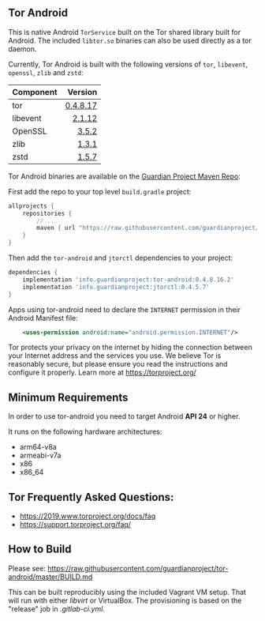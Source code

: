 ## Tor Android

This is native Android `TorService` built on the Tor shared library built for
Android.  The included `libtor.so` binaries can also be used directly as a tor
daemon.

Currently, Tor Android is built with the following versions of `tor`, `libevent`, `openssl`, `zlib` and `zstd`:

| Component | Version  |
|:--------- | --------:|
| tor       | [0.4.8.17](https://forum.torproject.org/t/stable-release-0-4-8-17/) |
| libevent  | [2.1.12](https://github.com/libevent/libevent/releases/tag/release-2.1.12-stable)   |
| OpenSSL   | [3.5.2](https://github.com/openssl/openssl/releases/tag/openssl-3.5.2)    |
| zlib   | [1.3.1](https://github.com/madler/zlib/releases/tag/v1.3.1)    |
| zstd | [1.5.7](https://github.com/facebook/zstd/releases/tag/v1.5.7)    |

Tor Android binaries are available on the <a href="https://github.com/guardianproject/gpmaven">Guardian Project Maven Repo</a>:

First add the repo to your top level `build.gradle` project:
```gradle
allprojects {
    repositories {
        // ...
        maven { url "https://raw.githubusercontent.com/guardianproject/gpmaven/master" }
    }
}
```

Then add the `tor-android` and `jtorctl` dependencies to your project:
```gradle
dependencies {
    implementation 'info.guardianproject:tor-android:0.4.8.16.2'
    implementation 'info.guardianproject:jtorctl:0.4.5.7'
}
```

Apps using tor-android need to declare the `INTERNET` permission in their Android Manifest file:

```xml
    <uses-permission android:name="android.permission.INTERNET"/>
```

Tor protects your privacy on the internet by hiding the connection 
between your Internet address and the services you use. We believe Tor
is reasonably secure, but please ensure you read the instructions and
configure it properly. Learn more at https://torproject.org/

## Minimum Requirements 

In order to use tor-android you need to target Android **API 24** or higher. 

It runs on the following hardware architectures:
- arm64-v8a 
- armeabi-v7a
- x86
- x86_64

## Tor Frequently Asked Questions:
        
- https://2019.www.torproject.org/docs/faq
- https://support.torproject.org/faq/


## How to Build

Please see: https://raw.githubusercontent.com/guardianproject/tor-android/master/BUILD.md

This can be built reproducibly using the included Vagrant VM setup.  That will
run with either _libvirt_ or VirtualBox.  The provisioning is based on the
"release" job in _.gitlab-ci.yml_.
